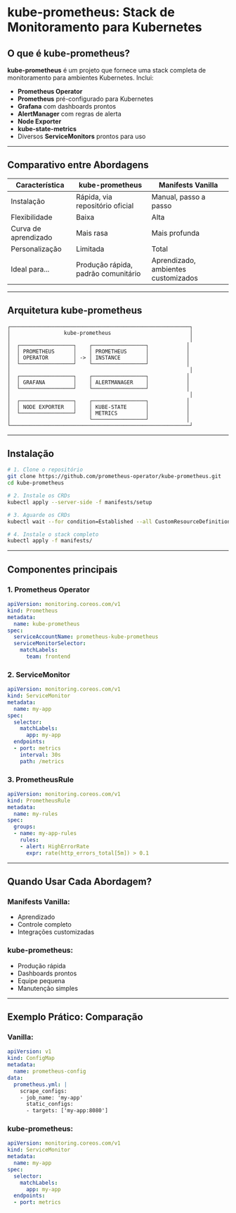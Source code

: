 # kube-prometheus: Stack de Monitoramento para Kubernetes

## O que é kube-prometheus?

**kube-prometheus** é um projeto que fornece uma stack completa de monitoramento para ambientes Kubernetes. Inclui:

- **Prometheus Operator**
- **Prometheus** pré-configurado para Kubernetes
- **Grafana** com dashboards prontos
- **AlertManager** com regras de alerta
- **Node Exporter**
- **kube-state-metrics**
- Diversos **ServiceMonitors** prontos para uso

---

## Comparativo entre Abordagens

| Característica              | kube-prometheus                       | Manifests Vanilla                    |
|----------------------------|----------------------------------------|--------------------------------------|
| Instalação                 | Rápida, via repositório oficial       | Manual, passo a passo                |
| Flexibilidade              | Baixa                                 | Alta                                 |
| Curva de aprendizado       | Mais rasa                             | Mais profunda                        |
| Personalização             | Limitada                              | Total                                |
| Ideal para...              | Produção rápida, padrão comunitário   | Aprendizado, ambientes customizados  |

---

## Arquitetura kube-prometheus

```
┌─────────────────────────────────────────────────────────┐
│                 kube-prometheus                         │
│                                                         │
│  ┌─────────────────┐    ┌─────────────────┐            │
│  │ PROMETHEUS      │    │ PROMETHEUS      │            │
│  │ OPERATOR        │ -> │ INSTANCE        │            │
│  └─────────────────┘    └─────────────────┘            │
│                                                         │
│  ┌─────────────────┐    ┌─────────────────┐            │
│  │ GRAFANA         │    │ ALERTMANAGER    │            │
│  └─────────────────┘    └─────────────────┘            │
│                                                         │
│  ┌─────────────────┐    ┌─────────────────┐            │
│  │ NODE EXPORTER   │    │ KUBE-STATE      │            │
│  └─────────────────┘    │ METRICS         │            │
│                         └─────────────────┘            │
└─────────────────────────────────────────────────────────┘
```

---

## Instalação

```bash
# 1. Clone o repositório
git clone https://github.com/prometheus-operator/kube-prometheus.git
cd kube-prometheus

# 2. Instale os CRDs
kubectl apply --server-side -f manifests/setup

# 3. Aguarde os CRDs
kubectl wait --for condition=Established --all CustomResourceDefinition --namespace=monitoring

# 4. Instale o stack completo
kubectl apply -f manifests/
```

---

## Componentes principais

### 1. Prometheus Operator

```yaml
apiVersion: monitoring.coreos.com/v1
kind: Prometheus
metadata:
  name: kube-prometheus
spec:
  serviceAccountName: prometheus-kube-prometheus
  serviceMonitorSelector:
    matchLabels:
      team: frontend
```

### 2. ServiceMonitor

```yaml
apiVersion: monitoring.coreos.com/v1
kind: ServiceMonitor
metadata:
  name: my-app
spec:
  selector:
    matchLabels:
      app: my-app
  endpoints:
  - port: metrics
    interval: 30s
    path: /metrics
```

### 3. PrometheusRule

```yaml
apiVersion: monitoring.coreos.com/v1
kind: PrometheusRule
metadata:
  name: my-rules
spec:
  groups:
  - name: my-app-rules
    rules:
    - alert: HighErrorRate
      expr: rate(http_errors_total[5m]) > 0.1
```

---

## Quando Usar Cada Abordagem?

### Manifests Vanilla:
- Aprendizado
- Controle completo
- Integrações customizadas

### kube-prometheus:
- Produção rápida
- Dashboards prontos
- Equipe pequena
- Manutenção simples

---

## Exemplo Prático: Comparação

### Vanilla:

```yaml
apiVersion: v1
kind: ConfigMap
metadata:
  name: prometheus-config
data:
  prometheus.yml: |
    scrape_configs:
    - job_name: 'my-app'
      static_configs:
      - targets: ['my-app:8080']
```

### kube-prometheus:

```yaml
apiVersion: monitoring.coreos.com/v1
kind: ServiceMonitor
metadata:
  name: my-app
spec:
  selector:
    matchLabels:
      app: my-app
  endpoints:
  - port: metrics
```